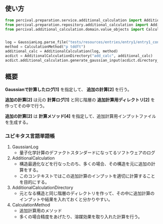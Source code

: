 


## 使い方

```python
from percival.preparation.service.additional_calculation import AdditionalCalculation
from percival.preparation.repository.additional_calculation import AdditionalCalculationDirectory
from percival.additional_calculation.domain.value_objects import CalculationMethod, GaussianLog


log = GaussianLog.parse_file("tests/resources/entries/entry1/entry1_confs_0.out")
method = CalculationMethod("p tddft")
additional_calc = AdditionalCalculation(log, method)
acdict = AdditionalCalculationDirectory("add_calc", additional_calc)
acdict.additional_calculation.generate_gaussian_input(acdict.directory_path + "/fff.gjf")

```


## 概要

**Gaussianで計算したログ[1]** を指定して、 **追加の計算[2]** を行う。

**追加の計算[2]** は元の **計算ログ[1]** と同じ階層の **追加計算用ディレクトリ[2]** を作ってその中で行う。

**追加の計算[2]** は **計算メソッド[4]** を指定して、追加計算用インプットファイルを生成する。


### ユビキタス言語単語帳

1. GaussianLog
    - 量子化学計算のデファクトスタンダードになってるソフトウェアのログ
2. AdditionalCalculation
    - 構造最適化などを行なったのち、多くの場合、その構造を元に追加の計算をする。
    - このコンテキストではこの追加計算のインプットを適切に計算することを目的にする。
3. AdditionalCalculationDirectory
    - 元となる構造と同じ階層のディレクトリを作って、その中に追加計算のインプットや結果を入れておくと分かりやすい。
4. CalculationMethod
    - 追加計算用のメソッド
    - 多くの場合精度をあげたり、溶媒効果を取り入れた計算を行う。